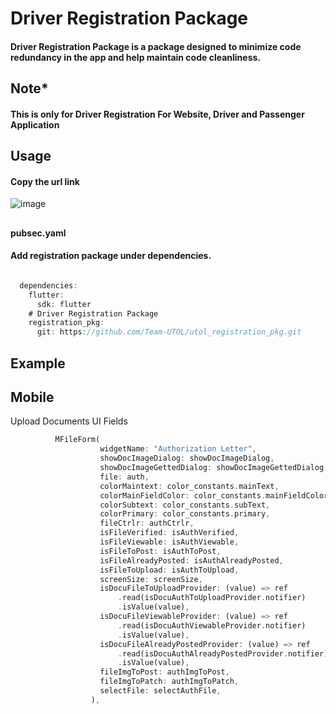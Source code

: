 # Driver Registration Package

#### **Driver Registration Package** is a package designed to minimize code redundancy in the app and help maintain code cleanliness.

## Note*
#### This is only for Driver Registration For Website, Driver and Passenger Application

## Usage

#### Copy the url link
![image](https://github.com/user-attachments/assets/7e657147-2ffe-4877-9d0a-adc607d12e01)
##

#### pubsec.yaml
#### Add registration package under dependencies.
````dart

  dependencies:
    flutter:
      sdk: flutter
    # Driver Registration Package
    registration_pkg:
      git: https://github.com/Team-UTOL/utol_registration_pkg.git

````

## Example
  ## Mobile
  Upload Documents UI Fields
  ```dart
            MFileForm(
                      widgetName: "Authorization Letter",
                      showDocImageDialog: showDocImageDialog,
                      showDocImageGettedDialog: showDocImageGettedDialog,
                      file: auth,
                      colorMaintext: color_constants.mainText,
                      colorMainFieldColor: color_constants.mainFieldColor,
                      colorSubtext: color_constants.subText,
                      colorPrimary: color_constants.primary,
                      fileCtrlr: authCtrlr,
                      isFileVerified: isAuthVerified,
                      isFileViewable: isAuthViewable,
                      isFileToPost: isAuthToPost,
                      isFileAlreadyPosted: isAuthAlreadyPosted,
                      isFileToUpload: isAuthToUpload,
                      screenSize: screenSize,
                      isDocuFileToUploadProvider: (value) => ref
                          .read(isDocuAuthToUploadProvider.notifier)
                          .isValue(value),
                      isDocuFileViewableProvider: (value) => ref
                          .read(isDocuAuthViewableProvider.notifier)
                          .isValue(value),
                      isDocuFileAlreadyPostedProvider: (value) => ref
                          .read(isDocuAuthAlreadyPostedProvider.notifier)
                          .isValue(value),
                      fileImgToPost: authImgToPost,
                      fileImgToPatch: authImgToPatch,
                      selectFile: selectAuthFile,
                    ),
  ```
